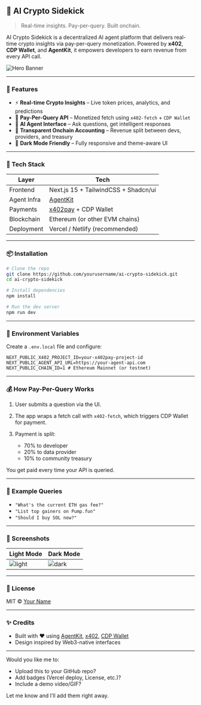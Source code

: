 
## 🧠 AI Crypto Sidekick

> Real-time insights. Pay-per-query. Built onchain.

AI Crypto Sidekick is a decentralized AI agent platform that delivers real-time crypto insights via pay-per-query monetization. Powered by **x402**, **CDP Wallet**, and **AgentKit**, it empowers developers to earn revenue from every API call.

![Hero Banner](https://your-banner-image-url.com) <!-- optional: Add a screenshot or demo gif -->

---

### 🚀 Features

* ⚡ **Real-time Crypto Insights** – Live token prices, analytics, and predictions
* 🔐 **Pay-Per-Query API** – Monetized fetch using `x402-fetch` + `CDP Wallet`
* 🤖 **AI Agent Interface** – Ask questions, get intelligent responses
* 🧾 **Transparent Onchain Accounting** – Revenue split between devs, providers, and treasury
* 🌙 **Dark Mode Friendly** – Fully responsive and theme-aware UI

---

### 🧰 Tech Stack

| Layer       | Tech                                     |
| ----------- | ---------------------------------------- |
| Frontend    | Next.js 15 + TailwindCSS + Shadcn/ui     |
| Agent Infra | [AgentKit](https://agentkit.xyz)         |
| Payments    | [x402pay](https://x402.app) + CDP Wallet |
| Blockchain  | Ethereum (or other EVM chains)           |
| Deployment  | Vercel / Netlify (recommended)           |

---

### 📦 Installation

```bash
# Clone the repo
git clone https://github.com/yourusername/ai-crypto-sidekick.git
cd ai-crypto-sidekick

# Install dependencies
npm install

# Run the dev server
npm run dev
```

---

### 🔌 Environment Variables

Create a `.env.local` file and configure:

```env
NEXT_PUBLIC_X402_PROJECT_ID=your-x402pay-project-id
NEXT_PUBLIC_AGENT_API_URL=https://your-agent-api.com
NEXT_PUBLIC_CHAIN_ID=1 # Ethereum Mainnet (or testnet)
```

---

### 💰 How Pay-Per-Query Works

1. User submits a question via the UI.
2. The app wraps a fetch call with `x402-fetch`, which triggers CDP Wallet for payment.
3. Payment is split:

   * 70% to developer
   * 20% to data provider
   * 10% to community treasury

You get paid every time your API is queried.

---

### 🧪 Example Queries

* `"What's the current ETH gas fee?"`
* `"List top gainers on Pump.fun"`
* `"Should I buy SOL now?"`

---

### 📸 Screenshots

| Light Mode                                  | Dark Mode                                 |
| ------------------------------------------- | ----------------------------------------- |
| ![light](https://your-light-mode-image.png) | ![dark](https://your-dark-mode-image.png) |

---

### 📄 License

MIT © [Your Name](https://yourwebsite.com)

---

### ✨ Credits

* Built with ❤️ using [AgentKit](https://agentkit.xyz), [x402](https://x402.app), [CDP Wallet](https://cdpwallet.com)
* Design inspired by Web3-native interfaces

---

Would you like me to:

* Upload this to your GitHub repo?
* Add badges (Vercel deploy, License, etc.)?
* Include a demo video/GIF?

Let me know and I’ll add them right away.
